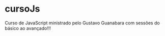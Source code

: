 # cursoJs

Curso de JavaScript ministrado pelo Gustavo Guanabara com sessões do básico ao avançado!!!
